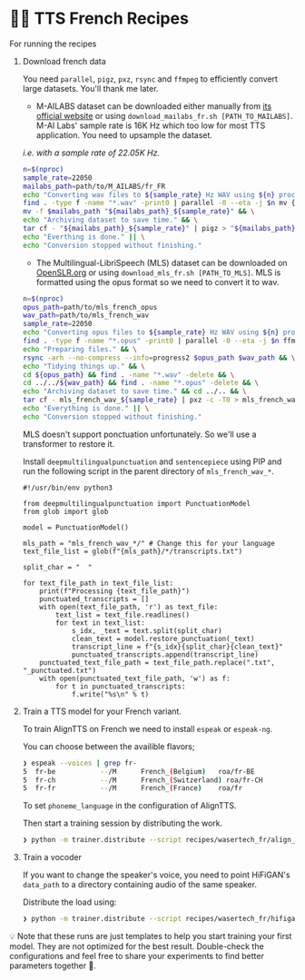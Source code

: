 # 🐸💬 TTS French Recipes

For running the recipes

1. Download french data

	You need `parallel`, `pigz`, `pxz`, `rsync` and `ffmpeg` to efficiently convert large datasets. You'll thank me later.

	- M-AILABS dataset can be downloaded either manually from [its official website](https://www.caito.de/2019/01/03/the-m-ailabs-speech-dataset/) or using ```download_mailabs_fr.sh [PATH_TO_MAILABS]```.
	M-AI Labs' sample rate is 16K Hz which too low for most TTS application. You need to upsample the dataset.
	
	_i.e. with a sample rate of 22.05K Hz._
	```bash
	n=$(nproc)
	sample_rate=22050
	mailabs_path=path/to/M_AILABS/fr_FR
	echo "Converting wav files to ${sample_rate} Hz WAV using ${n} processes." && \
	find . -type f -name "*.wav" -print0 | parallel -0 --eta -j $n mv {} {}_ && ffmpeg -loglevel 0 -n -i {}_ -ar ${sample_rate} -ac 1 {} && \rm {}_ && \
	mv -f $mailabs_path "${mailabs_path}_${sample_rate}" && \
	echo "Archiving dataset to save time." && \
	tar cf - "${mailabs_path}_${sample_rate}" | pigz > "${mailabs_path}_${sample_rate}.zip" && \
	echo "Everthing is done." || \
	echo "Conversion stopped without finishing."
	```
	
	- The Multilingual-LibriSpeech (MLS) dataset can be downloaded on [OpenSLR.org](http://www.openslr.org/94/) or using `download_mls_fr.sh [PATH_TO_MLS]`.
	MLS is formatted using the opus format so we need to convert it to wav.
	
	```bash
	n=$(nproc)
	opus_path=path/to/mls_french_opus
	wav_path=path/to/mls_french_wav
	sample_rate=22050
	echo "Converting opus files to ${sample_rate} Hz WAV using ${n} processes." && \
	find . -type f -name "*.opus" -print0 | parallel -0 --eta -j $n ffmpeg -loglevel 0 -n -i {} -ar ${sample_rate} -ac 1 {.}.wav && \
	echo "Preparing files." && \
	rsync -arh --no-compress --info=progress2 $opus_path $wav_path && \
	echo "Tidying things up." && \
	cd ${opus_path} && find . -name "*.wav" -delete && \
	cd ../../${wav_path} && find . -name "*.opus" -delete && \
	echo "Archiving dataset to save time." && cd ../.. && \
	tar cf - mls_french_wav_${sample_rate} | pxz -c -T0 > mls_french_wav_${sample_rate}.tar.xz && \
	echo "Everything is done." || \
	echo "Conversion stopped without finishing."
	```

	MLS doesn't support ponctuation unfortunately. So we'll use a transformer to restore it.

	Install `deepmultilingualpunctuation` and `sentencepiece` using PIP and run the following script in the parent directory of `mls_french_wav_*`.

	```python3
	#!/usr/bin/env python3

	from deepmultilingualpunctuation import PunctuationModel
	from glob import glob

	model = PunctuationModel()

	mls_path = "mls_french_wav_*/" # Change this for your language
	text_file_list = glob(f"{mls_path}/*/transcripts.txt")

	split_char = "	"

	for text_file_path in text_file_list:
		print(f"Processing {text_file_path}")
		punctuated_transcripts = []
		with open(text_file_path, 'r') as text_file:
			text_list = text_file.readlines()
			for text in text_list:
				s_idx, _text = text.split(split_char)
				clean_text = model.restore_punctuation(_text)
				transcript_line = f"{s_idx}{split_char}{clean_text}"
				punctuated_transcripts.append(transcript_line)
		punctuated_text_file_path = text_file_path.replace(".txt", "_punctuated.txt")
		with open(punctuated_text_file_path, 'w') as f:
			for t in punctuated_transcripts:
				f.write("%s\n" % t)
	```

2. Train a TTS model for your French variant.

    To train AlignTTS on French we need to install `espeak` or `espeak-ng`.

	You can choose between the availible flavors;
	```bash
	❯ espeak --voices | grep fr-
	5  fr-be           --/M      French_(Belgium)   roa/fr-BE            (fr 8)
	5  fr-ch           --/M      French_(Switzerland) roa/fr-CH            (fr 8)
	5  fr-fr           --/M      French_(France)    roa/fr               (fr 5)
	```

	To set `phoneme_language` in the configuration of AlignTTS.

	Then start a training session by distributing the work.

    ```bash
    ❯ python -m trainer.distribute --script recipes/wasertech_fr/align_tts/train_aligntts.py --gpus "0,1"
    ```

3. Train a vocoder

	If you want to change the speaker's voice, you need to point HiFiGAN's `data_path` to a directory containing audio of the same speaker.

	Distribute the load using:
    ```bash
    ❯ python -m trainer.distribute --script recipes/wasertech_fr/hifigan/train_hifigan.py --gpus "0,1"
    ```

💡 Note that these runs are just templates to help you start training your first model. They are not optimized for the best
result. Double-check the configurations and feel free to share your experiments to find better parameters together 💪.
